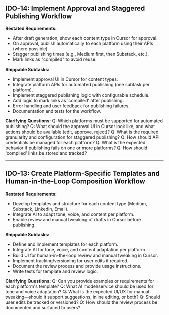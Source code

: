 ## IDO-14: Implement Approval and Staggered Publishing Workflow

**Restated Requirements:**
- After draft generation, show each content type in Cursor for approval.
- On approval, publish automatically to each platform using their APIs (where possible).
- Stagger publishing times (e.g., Medium first, then Substack, etc.).
- Mark links as "compiled" to avoid reuse.

**Shippable Subtasks:**
- Implement approval UI in Cursor for content types.
- Integrate platform APIs for automated publishing (one subtask per platform).
- Implement staggered publishing logic with configurable schedule.
- Add logic to mark links as 'compiled' after publishing.
- Error handling and user feedback for publishing failures.
- Documentation and tests for the workflow.

**Clarifying Questions:**
Q: Which platforms must be supported for automated publishing?
Q: What should the approval UI in Cursor look like, and what actions should be available (edit, approve, reject)?
Q: What is the required granularity and configuration for staggered publishing?
Q: How should API credentials be managed for each platform?
Q: What is the expected behavior if publishing fails on one or more platforms?
Q: How should 'compiled' links be stored and tracked?

---

## IDO-13: Create Platform-Specific Templates and Human-in-the-Loop Composition Workflow

**Restated Requirements:**
- Develop templates and structure for each content type (Medium, Substack, LinkedIn, Email).
- Integrate AI to adapt tone, voice, and content per platform.
- Enable review and manual tweaking of drafts in Cursor before publishing.

**Shippable Subtasks:**
- Define and implement templates for each platform.
- Integrate AI for tone, voice, and content adaptation per platform.
- Build UI for human-in-the-loop review and manual tweaking in Cursor.
- Implement tracking/versioning for user edits if required.
- Document the review process and provide usage instructions.
- Write tests for template and review logic.

**Clarifying Questions:**
Q: Can you provide examples or requirements for each platform's template?
Q: What AI model/service should be used for tone and voice adaptation?
Q: What is the expected UI/UX for manual tweaking—should it support suggestions, inline editing, or both?
Q: Should user edits be tracked or versioned?
Q: How should the review process be documented and surfaced to users?
